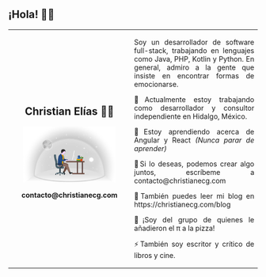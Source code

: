## ¡Hola! 👋🏻

<!--
**ChristianECG/ChristianECG** is a ✨ _special_ ✨ repository because its `README.md` (this file) appears on your GitHub profile.

Here are some ideas to get you started:

- 🔭 I’m currently working on ...
- 🌱 I’m currently learning ...
- 👯 I’m looking to collaborate on ...
- 🤔 I’m looking for help with ...
- 💬 Ask me about ...
- 📫 How to reach me: ...
- 😄 Pronouns: ...
- ⚡ Fun fact: ...
-->

<table><tr><td>
  <h2 align=center> Christian Elías 👨‍💻</h1>
  <p align=center><img src='https://github.com/ChristianECG/ChristianECG/blob/master/icon.png' width=80%></p>
  <p align=center><b>contacto@christianecg.com</b></p>
</td>
<td>
  
  <p align=justify>Soy un desarrollador de software full-stack, trabajando en lenguajes como Java, PHP, Kotlin y Python.
  En general, admiro a la gente que insiste en encontrar formas de emocionarse.</p>

  <p align=justify>🔭Actualmente estoy trabajando como desarrollador y consultor independiente en Hidalgo, México.</p>

  <p align=justify>🌱Estoy aprendiendo acerca de Angular y React <i>(Nunca parar de aprender)</i> </p>

  <p align=justify>👯Si lo deseas, podemos crear algo juntos, escríbeme a contacto@christianecg.com</p>

  <p align=justify>📖También puedes leer mi blog en https://christianecg.com/blog</p>

  <p align=justify>💬¡Soy del grupo de quienes le añadieron el π a la pizza!</p>

  <p align=justify>⚡También soy escritor y crítico de libros y cine.</p>

</td></tr></table>
